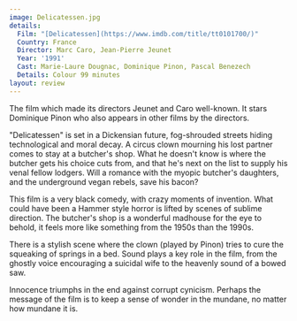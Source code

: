 ```yaml
---
image: Delicatessen.jpg
details:
  Film: "[Delicatessen](https://www.imdb.com/title/tt0101700/)"
  Country: France
  Director: Marc Caro, Jean-Pierre Jeunet
  Year: '1991'
  Cast: Marie-Laure Dougnac, Dominique Pinon, Pascal Benezech
  Details: Colour 99 minutes
layout: review
---
```

The film which made its directors Jeunet and Caro well-known. It stars Dominique Pinon who also appears in other films by the directors.

"Delicatessen" is set in a Dickensian future, fog-shrouded streets hiding technological and moral decay. A circus clown mourning his lost partner comes to stay at a butcher's shop. What he doesn't know is where the butcher gets his choice cuts from, and that he's next on the list to supply his venal fellow lodgers. Will a romance with the myopic butcher's daughters, and the underground vegan rebels, save his bacon?

This film is a very black comedy, with crazy moments of invention. What could have been a Hammer style horror is lifted by scenes of sublime direction. The butcher's shop is a wonderful madhouse for the eye to behold, it feels more like something from the 1950s than the 1990s.

There is a stylish scene where the clown (played by Pinon) tries to cure the squeaking of springs in a bed. Sound plays a key role in the film, from the ghostly voice encouraging a suicidal wife to the heavenly sound of a bowed saw.

Innocence triumphs in the end against corrupt cynicism. Perhaps the message of the film is to keep a sense of wonder in the mundane, no matter how mundane it is.
